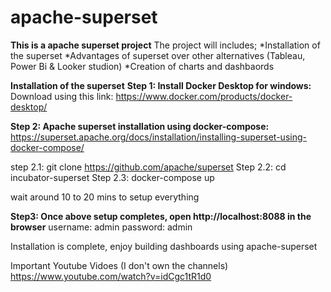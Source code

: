 # apache-superset
**This is a apache superset project**
The project will includes;
*Installation of the superset
*Advantages of superset over other alternatives (Tableau, Power Bi & Looker studion)
*Creation of charts and dashbaords

**Installation of the superset**
**Step 1: Install Docker Desktop for windows:**
Download using this link: https://www.docker.com/products/docker-desktop/

**Step 2: Apache superset installation using docker-compose:**
https://superset.apache.org/docs/installation/installing-superset-using-docker-compose/

step 2.1: git clone https://github.com/apache/superset
Step 2.2: cd incubator-superset
Step 2.3: docker-compose up

wait around 10 to 20 mins to setup everything

**Step3: Once above setup completes, open http://localhost:8088 in the browser**
username: admin
password: admin

Installation is complete, enjoy building dashboards using apache-superset

Important Youtube Vidoes (I don't own the channels)
https://www.youtube.com/watch?v=idCgc1tR1d0
